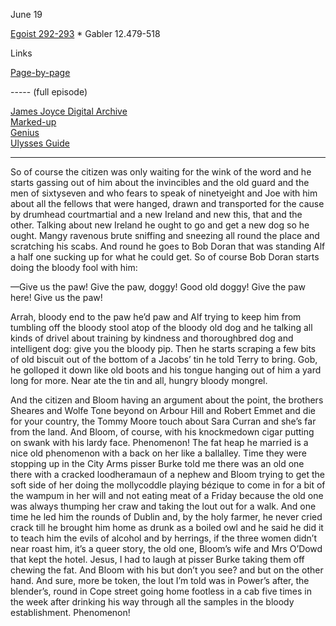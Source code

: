June 19

[Egoist 292-293](https://archive.org/stream/ulysses00joyc_1?ref=ol#page/292/mode/2up) * Gabler 12.479-518

Links

[Page-by-page](http://ulyssespages.blogspot.com/2014/11/p292.html)

----- (full episode)

[James Joyce Digital Archive](http://www.jjda.ie/main/JJDA/U/ulex/n/lexn.htm)  
[Marked-up](http://www.columbia.edu/~fms5/ulw12.htm)  
[Genius](https://genius.com/James-joyce-ulysses-chap-12-cyclops-annotated)  
[Ulysses Guide](http://www.ulyssesguide.com/new-page)  

---


So of course the citizen was only waiting for the wink of the word and he starts gassing out of him about the invincibles and the old guard and the men of sixtyseven and who fears to speak of ninetyeight and Joe with him about all the fellows that were hanged, drawn and transported for the cause by drumhead courtmartial and a new Ireland and new this, that and the other. Talking about new Ireland he ought to go and get a new dog so he ought. Mangy ravenous brute sniffing and sneezing all round the place and scratching his scabs. And round he goes to Bob Doran that was standing Alf a half one sucking up for what he could get. So of course Bob Doran starts doing the bloody fool with him:

—Give us the paw! Give the paw, doggy! Good old doggy! Give the paw here! Give us the paw!

Arrah, bloody end to the paw he’d paw and Alf trying to keep him from tumbling off the bloody stool atop of the bloody old dog and he talking all kinds of drivel about training by kindness and thoroughbred dog and intelligent dog: give you the bloody pip. Then he starts scraping a few bits of old biscuit out of the bottom of a Jacobs’ tin he told Terry to bring. Gob, he golloped it down like old boots and his tongue hanging out of him a yard long for more. Near ate the tin and all, hungry bloody mongrel.

And the citizen and Bloom having an argument about the point, the brothers Sheares and Wolfe Tone beyond on Arbour Hill and Robert Emmet and die for your country, the Tommy Moore touch about Sara Curran and she’s far from the land. And Bloom, of course, with his knockmedown cigar putting on swank with his lardy face. Phenomenon! The fat heap he married is a nice old phenomenon with a back on her like a ballalley. Time they were stopping up in the City Arms pisser Burke told me there was an old one there with a cracked loodheramaun of a nephew and Bloom trying to get the soft side of her doing the mollycoddle playing bézique to come in for a bit of the wampum in her will and not eating meat of a Friday because the old one was always thumping her craw and taking the lout out for a walk. And one time he led him the rounds of Dublin and, by the holy farmer, he never cried crack till he brought him home as drunk as a boiled owl and he said he did it to teach him the evils of alcohol and by herrings, if the three women didn’t near roast him, it’s a queer story, the old one, Bloom’s wife and Mrs O’Dowd that kept the hotel. Jesus, I had to laugh at pisser Burke taking them off chewing the fat. And Bloom with his but don’t you see? and but on the other hand. And sure, more be token, the lout I’m told was in Power’s after, the blender’s, round in Cope street going home footless in a cab five times in the week after drinking his way through all the samples in the bloody establishment. Phenomenon!


